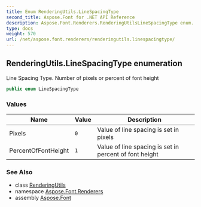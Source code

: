 ```yaml
---
title: Enum RenderingUtils.LineSpacingType
second_title: Aspose.Font for .NET API Reference
description: Aspose.Font.Renderers.RenderingUtilsLineSpacingType enum. Line Spacing Type. Number of pixels or percent of font height
type: docs
weight: 570
url: /net/aspose.font.renderers/renderingutils.linespacingtype/
---
```

## RenderingUtils.LineSpacingType enumeration

Line Spacing Type. Number of pixels or percent of font height

```csharp
public enum LineSpacingType
```

### Values

| Name | Value | Description |
| --- | --- | --- |
| Pixels | `0` | Value of line spacing is set in pixels |
| PercentOfFontHeight | `1` | Value of line spacing is set in percent of font height |

### See Also

* class [RenderingUtils](../renderingutils/)
* namespace [Aspose.Font.Renderers](../../aspose.font.renderers/)
* assembly [Aspose.Font](../../)


